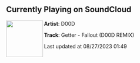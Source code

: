 ## Currently Playing on SoundCloud

[<img align="left" width="100" src="https://i1.sndcdn.com/artworks-jHjlK3xuDCpWc7Af-h9OAew-t500x500.jpg">](https://soundcloud.com/d00ddubz/getter-fallout-d00d-remix?in=shenouda-morgan-216147450/sets/new-hot-dubstep)

**Artist**: D00D 

**Track**: Getter - Fallout (D00D REMIX)

Last updated at 08/27/2023 01:49
